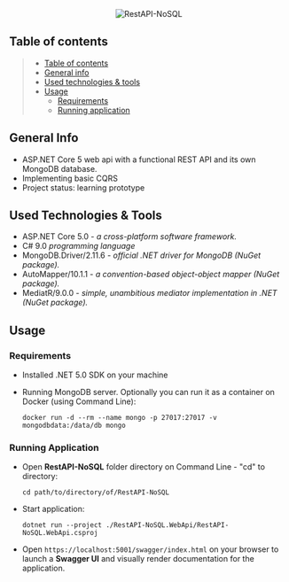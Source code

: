 <div align="center">
  <img src="https://user-images.githubusercontent.com/70706753/109709512-46a57180-7ba5-11eb-944e-3c0e918e4405.png"  alt="RestAPI-NoSQL"/>
</div>

## Table of contents

> * [Table of contents](#table-of-contents)
> * [General info](#general-info)
> * [Used technologies & tools](#used-technologies--tools)
> * [Usage](#Usage)
>   * [Requirements](#Requirements)
>   * [Running application](#running-application)

## General Info

* ASP.NET Core 5 web api with a functional REST API and its own MongoDB database.
* Implementing basic CQRS
* Project status: learning prototype

## Used Technologies & Tools
* ASP.NET Core 5.0 - _a cross-platform software framework._
* C# 9.0 _programming language_
* MongoDB.Driver/2.11.6 - _official .NET driver for MongoDB (NuGet package)._
* AutoMapper/10.1.1 - _a convention-based object-object mapper (NuGet package)._
* MediatR/9.0.0 - _simple, unambitious mediator implementation in .NET (NuGet package)._

## Usage

### Requirements
* Installed .NET 5.0 SDK on your machine


* Running MongoDB server. Optionally you can run it as a container on Docker (using Command Line):

  `docker run -d --rm --name mongo -p 27017:27017 -v mongodbdata:/data/db mongo`

### Running Application
* Open **RestAPI-NoSQL** folder directory on Command Line - "cd" to directory:
  
  `cd path/to/directory/of/RestAPI-NoSQL`


* Start application:

  `dotnet run --project ./RestAPI-NoSQL.WebApi/RestAPI-NoSQL.WebApi.csproj`


* Open `https://localhost:5001/swagger/index.html` on your browser to launch a **Swagger UI** and visually render documentation for the application.